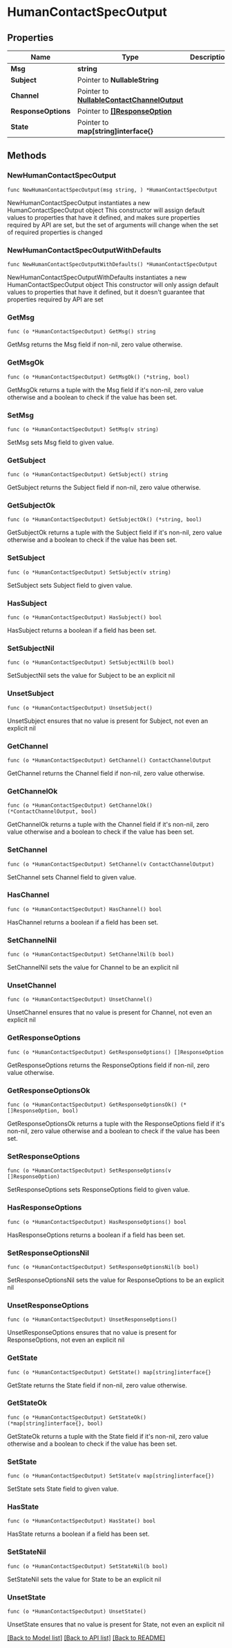 # HumanContactSpecOutput

## Properties

Name | Type | Description | Notes
------------ | ------------- | ------------- | -------------
**Msg** | **string** |  | 
**Subject** | Pointer to **NullableString** |  | [optional] 
**Channel** | Pointer to [**NullableContactChannelOutput**](ContactChannelOutput.md) |  | [optional] 
**ResponseOptions** | Pointer to [**[]ResponseOption**](ResponseOption.md) |  | [optional] 
**State** | Pointer to **map[string]interface{}** |  | [optional] 

## Methods

### NewHumanContactSpecOutput

`func NewHumanContactSpecOutput(msg string, ) *HumanContactSpecOutput`

NewHumanContactSpecOutput instantiates a new HumanContactSpecOutput object
This constructor will assign default values to properties that have it defined,
and makes sure properties required by API are set, but the set of arguments
will change when the set of required properties is changed

### NewHumanContactSpecOutputWithDefaults

`func NewHumanContactSpecOutputWithDefaults() *HumanContactSpecOutput`

NewHumanContactSpecOutputWithDefaults instantiates a new HumanContactSpecOutput object
This constructor will only assign default values to properties that have it defined,
but it doesn't guarantee that properties required by API are set

### GetMsg

`func (o *HumanContactSpecOutput) GetMsg() string`

GetMsg returns the Msg field if non-nil, zero value otherwise.

### GetMsgOk

`func (o *HumanContactSpecOutput) GetMsgOk() (*string, bool)`

GetMsgOk returns a tuple with the Msg field if it's non-nil, zero value otherwise
and a boolean to check if the value has been set.

### SetMsg

`func (o *HumanContactSpecOutput) SetMsg(v string)`

SetMsg sets Msg field to given value.


### GetSubject

`func (o *HumanContactSpecOutput) GetSubject() string`

GetSubject returns the Subject field if non-nil, zero value otherwise.

### GetSubjectOk

`func (o *HumanContactSpecOutput) GetSubjectOk() (*string, bool)`

GetSubjectOk returns a tuple with the Subject field if it's non-nil, zero value otherwise
and a boolean to check if the value has been set.

### SetSubject

`func (o *HumanContactSpecOutput) SetSubject(v string)`

SetSubject sets Subject field to given value.

### HasSubject

`func (o *HumanContactSpecOutput) HasSubject() bool`

HasSubject returns a boolean if a field has been set.

### SetSubjectNil

`func (o *HumanContactSpecOutput) SetSubjectNil(b bool)`

 SetSubjectNil sets the value for Subject to be an explicit nil

### UnsetSubject
`func (o *HumanContactSpecOutput) UnsetSubject()`

UnsetSubject ensures that no value is present for Subject, not even an explicit nil
### GetChannel

`func (o *HumanContactSpecOutput) GetChannel() ContactChannelOutput`

GetChannel returns the Channel field if non-nil, zero value otherwise.

### GetChannelOk

`func (o *HumanContactSpecOutput) GetChannelOk() (*ContactChannelOutput, bool)`

GetChannelOk returns a tuple with the Channel field if it's non-nil, zero value otherwise
and a boolean to check if the value has been set.

### SetChannel

`func (o *HumanContactSpecOutput) SetChannel(v ContactChannelOutput)`

SetChannel sets Channel field to given value.

### HasChannel

`func (o *HumanContactSpecOutput) HasChannel() bool`

HasChannel returns a boolean if a field has been set.

### SetChannelNil

`func (o *HumanContactSpecOutput) SetChannelNil(b bool)`

 SetChannelNil sets the value for Channel to be an explicit nil

### UnsetChannel
`func (o *HumanContactSpecOutput) UnsetChannel()`

UnsetChannel ensures that no value is present for Channel, not even an explicit nil
### GetResponseOptions

`func (o *HumanContactSpecOutput) GetResponseOptions() []ResponseOption`

GetResponseOptions returns the ResponseOptions field if non-nil, zero value otherwise.

### GetResponseOptionsOk

`func (o *HumanContactSpecOutput) GetResponseOptionsOk() (*[]ResponseOption, bool)`

GetResponseOptionsOk returns a tuple with the ResponseOptions field if it's non-nil, zero value otherwise
and a boolean to check if the value has been set.

### SetResponseOptions

`func (o *HumanContactSpecOutput) SetResponseOptions(v []ResponseOption)`

SetResponseOptions sets ResponseOptions field to given value.

### HasResponseOptions

`func (o *HumanContactSpecOutput) HasResponseOptions() bool`

HasResponseOptions returns a boolean if a field has been set.

### SetResponseOptionsNil

`func (o *HumanContactSpecOutput) SetResponseOptionsNil(b bool)`

 SetResponseOptionsNil sets the value for ResponseOptions to be an explicit nil

### UnsetResponseOptions
`func (o *HumanContactSpecOutput) UnsetResponseOptions()`

UnsetResponseOptions ensures that no value is present for ResponseOptions, not even an explicit nil
### GetState

`func (o *HumanContactSpecOutput) GetState() map[string]interface{}`

GetState returns the State field if non-nil, zero value otherwise.

### GetStateOk

`func (o *HumanContactSpecOutput) GetStateOk() (*map[string]interface{}, bool)`

GetStateOk returns a tuple with the State field if it's non-nil, zero value otherwise
and a boolean to check if the value has been set.

### SetState

`func (o *HumanContactSpecOutput) SetState(v map[string]interface{})`

SetState sets State field to given value.

### HasState

`func (o *HumanContactSpecOutput) HasState() bool`

HasState returns a boolean if a field has been set.

### SetStateNil

`func (o *HumanContactSpecOutput) SetStateNil(b bool)`

 SetStateNil sets the value for State to be an explicit nil

### UnsetState
`func (o *HumanContactSpecOutput) UnsetState()`

UnsetState ensures that no value is present for State, not even an explicit nil

[[Back to Model list]](../README.md#documentation-for-models) [[Back to API list]](../README.md#documentation-for-api-endpoints) [[Back to README]](../README.md)


